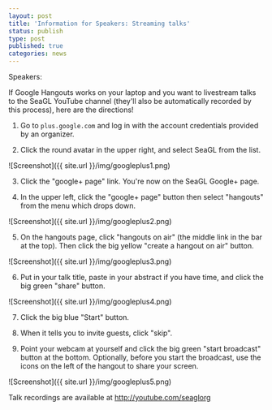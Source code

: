 ```yaml
---
layout: post
title: 'Information for Speakers: Streaming talks'
status: publish
type: post
published: true
categories: news
---
```


Speakers: 

If Google Hangouts works on your laptop and you want to livestream talks to the
SeaGL YouTube channel (they'll also be automatically recorded by this
process), here are the directions! 

1) Go to `plus.google.com` and log in with the account credentials provided by
an organizer. 

2) Click the round avatar in the upper right, and select SeaGL from the list. 

![Screenshot]({{ site.url }}/img/googleplus1.png)

3) Click the "google+ page" link. You're now on the SeaGL Google+ page.

4) In the upper left, click the "google+ page" button then select "hangouts"
from the menu which drops down. 

![Screenshot]({{ site.url }}/img/googleplus2.png)

5) On the hangouts page, click "hangouts on air" (the middle link in the bar
at the top). Then click the big yellow "create a hangout on air" button. 

![Screenshot]({{ site.url }}/img/googleplus3.png)

6) Put in your talk title, paste in your abstract if you have time, and click
the big green "share" button. 

![Screenshot]({{ site.url }}/img/googleplus4.png)

7) Click the big blue "Start" button.

8) When it tells you to invite guests, click "skip".

9) Point your webcam at yourself and click the big green "start broadcast"
button at the bottom. Optionally, before you start the broadcast, use the
icons on the left of the hangout to share your screen. 

![Screenshot]({{ site.url }}/img/googleplus5.png)

Talk recordings are available at http://youtube.com/seaglorg
